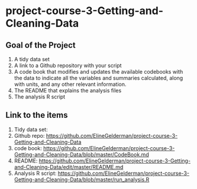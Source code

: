 # project-course-3-Getting-and-Cleaning-Data


## Goal of the Project
1. A tidy data set 
2. A link to a Github repository with your script
3. A code book that modifies and updates the available codebooks with the data to indicate all the variables and summaries calculated, along with units, and any other relevant information.
4. The README that explains the analysis files
5. The analysis R script


## Link to the items
1. Tidy data set: 
2. Github repo: https://github.com/ElineGelderman/project-course-3-Getting-and-Cleaning-Data
3. code book: https://github.com/ElineGelderman/project-course-3-Getting-and-Cleaning-Data/blob/master/CodeBook.md
4. README: https://github.com/ElineGelderman/project-course-3-Getting-and-Cleaning-Data/edit/master/README.md
5. Analysis R script: https://github.com/ElineGelderman/project-course-3-Getting-and-Cleaning-Data/blob/master/run_analysis.R

